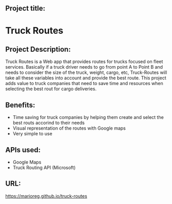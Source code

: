 ## Project title:

 # Truck Routes

## Project Description:

  Truck Routes is a Web app that provides routes for trucks focused on fleet services. Basically if a truck driver needs to go from         point A to Point B and needs to consider the size of the truck, weight, cargo, etc, Truck-Routes will take all these variables into       account and provide the best route.
  This project adds value to truck companies that need to save time and resources when selecting the best rout for cargo deliveries.

## Benefits:

* Time saving for truck companies by helping them create and select the best routs accorind to their needs
* Visual representation of the routes with Google maps 
* Very simple to use


## APIs used:

   * Google Maps
   * Truck Routing API (Microsoft)
   
## URL:

   https://marioreg.github.io/truck-routes


